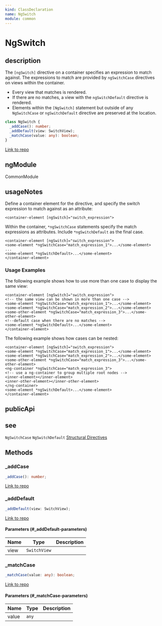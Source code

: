 ```yaml
---
kind: ClassDeclaration
name: NgSwitch
module: common
---
```


# NgSwitch

## description

The `[ngSwitch]` directive on a container specifies an expression to match against.
The expressions to match are provided by `ngSwitchCase` directives on views within the container.

- Every view that matches is rendered.
- If there are no matches, a view with the `ngSwitchDefault` directive is rendered.
- Elements within the `[NgSwitch]` statement but outside of any `NgSwitchCase`
  or `ngSwitchDefault` directive are preserved at the location.

```ts
class NgSwitch {
  _addCase(): number;
  _addDefault(view: SwitchView);
  _matchCase(value: any): boolean;
}
```

[Link to repo](https://github.com/timdeschryver/angular/blob/master/packages/common/src/directives/ng_switch.ts#L102-L155)

## ngModule

CommonModule

## usageNotes

Define a container element for the directive, and specify the switch expression
to match against as an attribute:

```
<container-element [ngSwitch]="switch_expression">
```

Within the container, `*ngSwitchCase` statements specify the match expressions
as attributes. Include `*ngSwitchDefault` as the final case.

```
<container-element [ngSwitch]="switch_expression">
<some-element *ngSwitchCase="match_expression_1">...</some-element>
...
<some-element *ngSwitchDefault>...</some-element>
</container-element>
```

### Usage Examples

The following example shows how to use more than one case to display the same view:

```
<container-element [ngSwitch]="switch_expression">
<!-- the same view can be shown in more than one case -->
<some-element *ngSwitchCase="match_expression_1">...</some-element>
<some-element *ngSwitchCase="match_expression_2">...</some-element>
<some-other-element *ngSwitchCase="match_expression_3">...</some-other-element>
<!--default case when there are no matches -->
<some-element *ngSwitchDefault>...</some-element>
</container-element>
```

The following example shows how cases can be nested:

```
<container-element [ngSwitch]="switch_expression">
<some-element *ngSwitchCase="match_expression_1">...</some-element>
<some-element *ngSwitchCase="match_expression_2">...</some-element>
<some-other-element *ngSwitchCase="match_expression_3">...</some-other-element>
<ng-container *ngSwitchCase="match_expression_3">
<!-- use a ng-container to group multiple root nodes -->
<inner-element></inner-element>
<inner-other-element></inner-other-element>
</ng-container>
<some-element *ngSwitchDefault>...</some-element>
</container-element>
```

## publicApi

## see

`NgSwitchCase`
`NgSwitchDefault`
[Structural Directives](guide/structural-directives)

## Methods

### \_addCase

```ts
_addCase(): number;
```

[Link to repo](https://github.com/timdeschryver/angular/blob/master/packages/common/src/directives/ng_switch.ts#L121-L123)

### \_addDefault

```ts
_addDefault(view: SwitchView);
```

[Link to repo](https://github.com/timdeschryver/angular/blob/master/packages/common/src/directives/ng_switch.ts#L126-L131)

#### Parameters (#\_addDefault-parameters)

| Name | Type         | Description |
| ---- | ------------ | ----------- |
| view | `SwitchView` |             |

### \_matchCase

```ts
_matchCase(value: any): boolean;
```

[Link to repo](https://github.com/timdeschryver/angular/blob/master/packages/common/src/directives/ng_switch.ts#L134-L144)

#### Parameters (#\_matchCase-parameters)

| Name  | Type  | Description |
| ----- | ----- | ----------- |
| value | `any` |             |
